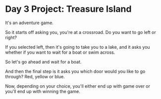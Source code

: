 # Day 3 Project: Treasure Island

It's an adventure game.

So it starts off asking you, you're at a crossroad. Do you want to go left or right?

If you selected left, then it's going to take you to a lake, and it asks you whether if you want to wait for a boat or swim across.

So let's go ahead and wait for a boat. 

And then the final step is it asks you which door would you like to go through? Red, yellow or blue.

Now, depending on your choice, you'll either end up with game over or you'll end up with winning the game.
